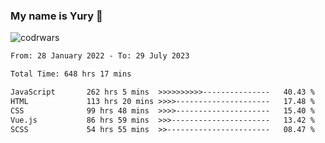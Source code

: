 ### My name is Yury 👋 
![codrwars](https://www.codewars.com/users/litury/badges/micro) 


<!--START_SECTION:waka-->

```txt
From: 28 January 2022 - To: 29 July 2023

Total Time: 648 hrs 17 mins

JavaScript       262 hrs 5 mins  >>>>>>>>>>---------------   40.43 %
HTML             113 hrs 20 mins >>>>---------------------   17.48 %
CSS              99 hrs 48 mins  >>>>---------------------   15.40 %
Vue.js           86 hrs 59 mins  >>>----------------------   13.42 %
SCSS             54 hrs 55 mins  >>-----------------------   08.47 %
```

<!--END_SECTION:waka-->

